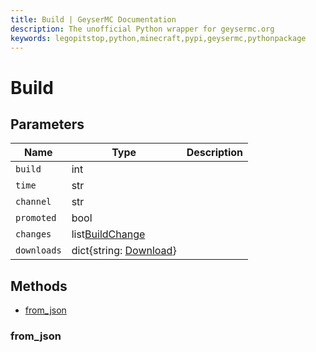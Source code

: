 ```yaml
---
title: Build | GeyserMC Documentation
description: The unofficial Python wrapper for geysermc.org
keywords: legopitstop,python,minecraft,pypi,geysermc,pythonpackage
---
```


# Build

## Parameters

| Name        | Type                                    | Description |
| ----------- | --------------------------------------- | ----------- |
| `build`     | int                                     |             |
| `time`      | str                                     |             |
| `channel`   | str                                     |             |
| `promoted`  | bool                                    |             |
| `changes`   | list[BuildChange](./BuildChange.md)     |             |
| `downloads` | dict{string: [Download](./Download.md)} |             |

## Methods

- [from_json](#from_json)

### from_json
